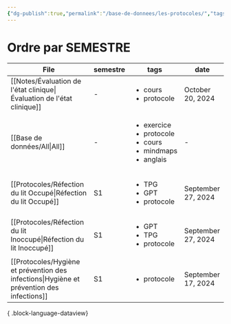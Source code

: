 ```yaml
---
{"dg-publish":true,"permalink":"/base-de-donnees/les-protocoles/","tags":["dataview"],"noteIcon":"2"}
---
```


# Ordre par SEMESTRE
| File                                                                                         | semestre | tags                                                                                        | date               |
| -------------------------------------------------------------------------------------------- | -------- | ------------------------------------------------------------------------------------------- | ------------------ |
| [[Notes/Évaluation de l'état clinique\|Évaluation de l'état clinique]]                    | \-       | <ul><li>cours</li><li>protocole</li></ul>                                                   | October 20, 2024   |
| [[Base de données/All\|All]]                                                              | \-       | <ul><li>exercice</li><li>protocole</li><li>cours</li><li>mindmaps</li><li>anglais</li></ul> | \-                 |
| [[Protocoles/Réfection du lit Occupé\|Réfection du lit Occupé]]                           | S1       | <ul><li>TPG</li><li>GPT</li><li>protocole</li></ul>                                         | September 27, 2024 |
| [[Protocoles/Réfection du lit Inoccupé\|Réfection du lit Inoccupé]]                       | S1       | <ul><li>GPT</li><li>TPG</li><li>protocole</li></ul>                                         | September 27, 2024 |
| [[Protocoles/Hygiène et prévention des infections\|Hygiène et prévention des infections]] | S1       | <ul><li>protocole</li></ul>                                                                 | September 17, 2024 |

{ .block-language-dataview}
